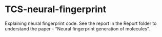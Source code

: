 # TCS-neural-fingerprint

Explaining neural fingerprint code. See the report in the Report folder to understand the paper - “Neural fingerprint generation of molecules”. 
